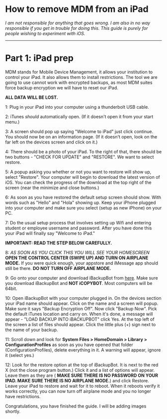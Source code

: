 # How to remove MDM from an iPad
*I am not responsible for anything that goes wrong. I am also in no way responsible if you get in trouble for doing this. This guide is purely for people wishing to experiment with iOS.*

***

# Part 1: iPad prep

MDM stands for Mobile Device Management, it allows your institution to control your iPad. It also allows them to install restrictions.
The tool we are going to use cannot work with encrypted backups, as most MDM suites force backup encryption we will have to reset our iPad.

**ALL DATA WILL BE LOST.**

1: Plug in your iPad into your computer using a thunderbolt USB cable.

2: iTunes *should* automatically open. (If it doesn't open it from your start menu.)

3: A screen should pop up saying "Welcome to iPad" just click continue. You should now be on an information page. (If it doesn't open,
look on the far left on the devices screen and click on it.)

4: There should be a photo of your iPad. To the right of that, there should be two buttons - "CHECK FOR UPDATE" and "RESTORE". We want to select restore.

5: A popup asking you whether or not you want to restore will show up, select "Restore". Your computer will begin to download the latest version of iOS. You can check the progress of the download at the top right of the screen (near the minimize and close buttons.)

6: As soon as you have restored the default setup screen should show. With words such as "Hello" and "Hola" showing up. Keep your iPhone plugged into your computer and make sure you select (setup as new iPhone) on your PC.

7: Do the usual setup process that involves setting up Wifi and entering student or employee username and password. After you have done this your iPad will finally say "Welcome to iPad."

**IMPORTANT: READ THE STEP BELOW CAREFULLY.**

8: *AS SOON AS YOU CLICK THIS YOU WILL SEE YOUR HOMESCREEN* **OPEN THE CONTROL CENTER (SWIPE UP) AND TURN ON AIRPLANE MODE.** If you were quick enough, your appstore and iMessage app should still be there. **DO NOT TURN OFF AIRPLANE MODE.**

9: Go onto your computer and download iBackupBot from [here](http://www.icopybot.com/download.htm). Make sure you download iBackupBot and **NOT iCOPYBOT**. Most computers will be 64bit.

10: Open iBackupBot with your computer plugged in. On the devices section your iPad name should appear. Click on the name and a screen will popup. Make sure it says "Backup Encryption Off". Now click "Backup Now". Pick the default iTunes location and carry on. When it's done, a message will appear - "LOAD BACKUP INTO iBACKUPBOT" click Yes. At the top left of the screen a list of files should appear. Click the little plus (+) sign next to the name of your backup.

11: Scroll down and look for **System Files > HomeDomain > Library > ConfigurationProfiles** as soon as you have opened that folder (ConfigurationProfiles), delete everything in it. A warning will appear, ignore it (select yes.)

12: Look for the restore option at the top of iBackupBot. It is next to the red X (not the close program button.) Click it and a list of options will appear. Leave them as they are ( **MAKE SURE THERE IS NO PASSWORD ON YOUR IPAD. MAKE SURE THERE IS NO AIRPLANE MODE.**) and click Restore. Leave your iPad to restore and wait for it to reboot. When it reboots verify it works correctly, you can now turn off airplane mode and you no longer have restrictions.

Congratulations, you have finished the guide. I will be adding images shortly.
